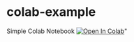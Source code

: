 # colab-example
Simple Colab Notebook [![Open In Colab](https://colab.research.google.com/assets/colab-badge.svg)](https://colab.research.google.com/github/ganevgv/colab-example/blob/master/colab-example.ipynb)"
